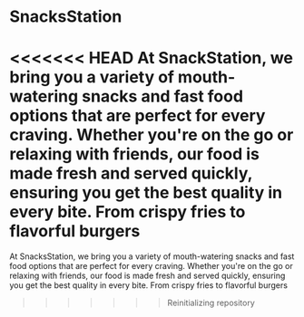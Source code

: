 # SnacksStation
<<<<<<< HEAD
At SnackStation, we bring you a variety of mouth-watering snacks and fast food options that are perfect for every craving. Whether you're on the go or relaxing with friends, our food is made fresh and served quickly, ensuring you get the best quality in every bite. From crispy fries to flavorful burgers
=======
At SnacksStation, we bring you a variety of mouth-watering snacks and fast food options that are perfect for every craving. Whether you're on the go or relaxing with friends, our food is made fresh and served quickly, ensuring you get the best quality in every bite. From crispy fries to flavorful burgers
>>>>>>> Reinitializing repository
